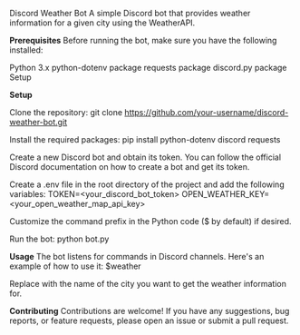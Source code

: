 Discord Weather Bot
  A simple Discord bot that provides weather information for a given city using the WeatherAPI.

**Prerequisites**
Before running the bot, make sure you have the following installed:

Python 3.x
  python-dotenv package
  requests package
  discord.py package
  Setup

**Setup**

Clone the repository:
  git clone https://github.com/your-username/discord-weather-bot.git
  
Install the required packages:
  pip install python-dotenv discord requests

Create a new Discord bot and obtain its token. You can follow the official Discord documentation on how to create a bot and get its token.

Create a .env file in the root directory of the project and add the following variables:
  TOKEN=<your_discord_bot_token>
  OPEN_WEATHER_KEY=<your_open_weather_map_api_key>

Customize the command prefix in the Python code ($ by default) if desired.

Run the bot:
  python bot.py

**Usage**
The bot listens for commands in Discord channels. Here's an example of how to use it:
  $weather <city>

Replace <city> with the name of the city you want to get the weather information for.

**Contributing**
Contributions are welcome! If you have any suggestions, bug reports, or feature requests, please open an issue or submit a pull request.
